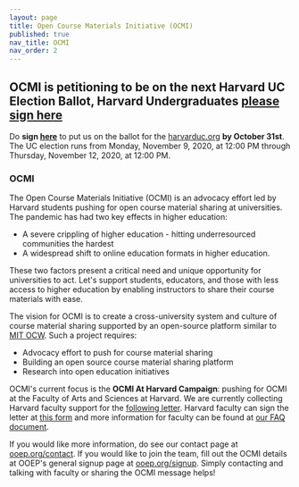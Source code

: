 ```yaml
---
layout: page
title: Open Course Materials Initiative (OCMI)
published: true
nav_title: OCMI
nav_order: 2
---
```


## OCMI is petitioning to be on the next Harvard UC Election Ballot, Harvard Undergraduates [please sign here](UCPetition)

Do **sign [here](UCPetition)** to put us on the ballot for the [harvarduc.org](harvarduc.org) **by October 31st**. The UC election runs from Monday, November 9, 2020, at 12:00 PM through Thursday, November 12, 2020, at 12:00 PM.

### OCMI 

The Open Course Materials Initiative (OCMI) is an advocacy effort led by Harvard students pushing for open course material sharing at universities. The pandemic has had two key effects in higher education:
* A severe crippling of higher education - hitting underresourced communities the hardest 
* A widespread shift to online education formats in higher education.

These two factors present a critical need and unique opportunity for universities to act. Let's support students, educators, and those with less access to higher education by enabling instructors to share their course materials with ease. 

The vision for OCMI is to create a cross-university system and culture of course material sharing supported by an open-source platform similar to [MIT OCW](https://ocw.mit.edu). Such a project requires:
* Advocacy effort to push for course material sharing
* Building an open source course material sharing platform
* Research into open education initiatives

OCMI's current focus is the **OCMI At Harvard Campaign**: pushing for OCMI at the Faculty of Arts and Sciences at Harvard. We are currently collecting Harvard faculty support for the [following letter](OCMIAtHarvard). Harvard faculty can sign the letter at [this form](OCMIAtHarvardForm) and more information for faculty can be found at [our FAQ document](ocmifaq). 

If you would like more information, do see our contact page at [ooep.org/contact](contact). If you would like to join the team, fill out the OCMI details at OOEP's general signup page at [ooep.org/signup](signup). Simply contacting and talking with faculty or sharing the OCMI message helps!

